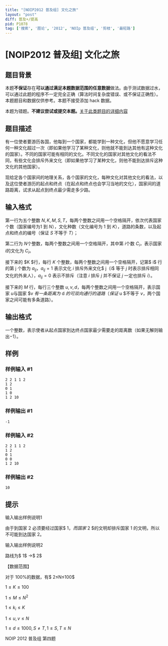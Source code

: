 ```yaml
---
title: "[NOIP2012 普及组] 文化之旅"
layout: "post"
diff: 普及+/提高
pid: P1078
tag: ['搜索', '图论', '2012', 'NOIp 普及组', '剪枝', '最短路']
---
```

# [NOIP2012 普及组] 文化之旅
## 题目背景

本题**不保证**存在**可以通过满足本题数据范围的任意数据**做法。由于测试数据过水，可以通过此题的程序不一定完全正确（算法时间复杂度错误、或不保证正确性）。本题题目和数据仅供参考。本题不接受添加 hack 数据。

本题为错题。**不建议尝试或提交本题。**[关于此类题目的详细内容](https://www.luogu.com.cn/paste/isdgwj5l)
## 题目描述

有一位使者要游历各国，他每到一个国家，都能学到一种文化，但他不愿意学习任何一种文化超过一次（即如果他学习了某种文化，则他就不能到达其他有这种文化的国家）。不同的国家可能有相同的文化。不同文化的国家对其他文化的看法不同，有些文化会排斥外来文化（即如果他学习了某种文化，则他不能到达排斥这种文化的其他国家）。

现给定各个国家间的地理关系，各个国家的文化，每种文化对其他文化的看法，以及这位使者游历的起点和终点（在起点和终点也会学习当地的文化），国家间的道路距离，试求从起点到终点最少需走多少路。

## 输入格式

第一行为五个整数 $N,K,M,S,T$，每两个整数之间用一个空格隔开，依次代表国家个数（国家编号为$1$ 到 $N$），文化种数（文化编号为 $1$ 到 $K$），道路的条数，以及起点和终点的编号（保证 $S$ 不等于 $T$）；

第二行为 $N$个整数，每两个整数之间用一个空格隔开，其中第 $i$个数 $C_i$，表示国家 $i$的文化为 $C_i$。

接下来的 $K $行，每行 $K$ 个整数，每两个整数之间用一个空格隔开，记第$ i$ 行的第 j 个数为 $a_{ij}$，$a_{ij}= 1$ 表示文化 $i$ 排斥外来文化$ j$（$i$ 等于 $j$ 时表示排斥相同文化的外来人），$a_{ij}= 0$ 表示不排斥（注意 $i$ 排斥 $j$ 并不保证 $j$ 一定也排斥 $i$）。

接下来的 $M$ 行，每行三个整数 $u,v,d$，每两个整数之间用一个空格隔开，表示国家 $u$与国家 $v $有一条距离为$ d $的可双向通行的道路（保证$ u $不等于 $v$，两个国家之间可能有多条道路）。

## 输出格式

一个整数，表示使者从起点国家到达终点国家最少需要走的距离数（如果无解则输出$-1$）。

## 样例

### 样例输入 #1
```
2 2 1 1 2 
1 2 
0 1 
1 0 
1 2 10 

```
### 样例输出 #1
```
-1
```
### 样例输入 #2
```
2 2 1 1 2 
1 2 
0 1 
0 0 
1 2 10 
```
### 样例输出 #2
```
10
```
## 提示

输入输出样例说明$1$

由于到国家 $2$ 必须要经过国家$ 1$，而国家$ 2 $的文明却排斥国家 $1$ 的文明，所以不可能到达国家 $2$。


输入输出样例说明$2$

路线为$ 1$ ->$ 2$

【数据范围】

对于 100%的数据，有$ 2≤N≤100$

$1≤K≤100$ 

$1≤M≤N^2$

$1≤k_i≤K$

$1≤u, v≤N$ 

$1≤d≤1000,S≠T,1≤S,T≤N$

NOIP 2012 普及组 第四题

